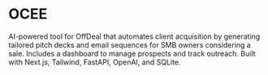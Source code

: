 # OCEE
AI-powered tool for OffDeal that automates client acquisition by generating tailored pitch decks and email sequences for SMB owners considering a sale. Includes a dashboard to manage prospects and track outreach. Built with Next.js, Tailwind, FastAPI, OpenAI, and SQLite.
